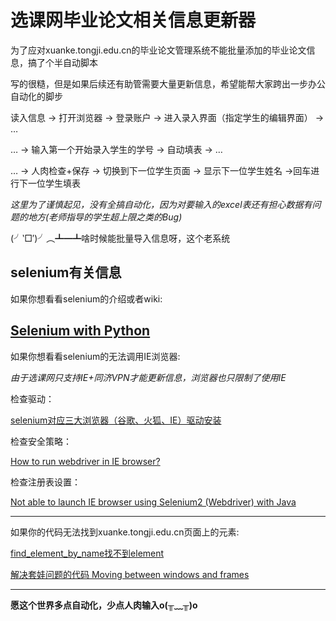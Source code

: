 # 选课网毕业论文相关信息更新器

为了应对xuanke.tongji.edu.cn的毕业论文管理系统不能批量添加的毕业论文信息，搞了个半自动脚本

写的很糙，但是如果后续还有助管需要大量更新信息，希望能帮大家跨出一步办公自动化的脚步

读入信息 → 打开浏览器 → 登录账户 → 进入录入界面（指定学生的编辑界面） → …

… → 输入第一个开始录入学生的学号 → 自动填表 → …

… → 人肉检查+保存 → 切换到下一位学生页面 → 显示下一位学生姓名 →回车进行下一位学生填表

_这里为了谨慎起见，没有全搞自动化，因为对要输入的excel表还有担心数据有问题的地方(老师指导的学生超上限之类的Bug)_

(╯‵□′)╯︵┻━┻啥时候能批量导入信息呀，这个老系统

## selenium有关信息

如果你想看看selenium的介绍或者wiki:

[Selenium with Python](https://selenium-python.readthedocs.io/)
 ---------- 
如果你想看看selenium的无法调用IE浏览器:

_由于选课网只支持IE+同济VPN才能更新信息，浏览器也只限制了使用IE_

检查驱动：

[selenium对应三大浏览器（谷歌、火狐、IE）驱动安装](https://www.cnblogs.com/qiezizi/p/8632058.html)

检查安全策略：

[How to run webdriver in IE browser?](https://www.seleniumeasy.com/selenium-tutorials/how-to-run-webdriver-in-ie-browser)

检查注册表设置：

[Not able to launch IE browser using Selenium2 (Webdriver) with Java](https://stackoverflow.com/questions/14952348/not-able-to-launch-ie-browser-using-selenium2-webdriver-with-java)

 ---------- 
如果你的代码无法找到xuanke.tongji.edu.cn页面上的元素:

[find_element_by_name找不到element](https://blog.csdn.net/xiaoaiwhc/article/details/8620427)

[解决套娃问题的代码 Moving between windows and frames](https://selenium-python.readthedocs.io/navigating.html)

 ---------- 
 
**愿这个世界多点自动化，少点人肉输入o(╥﹏╥)o**
